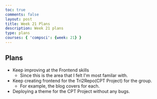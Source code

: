 ```yaml
---
toc: true
comments: false
layout: post
title: Week 21 Plans
description: Week 21 plans
type: plans
courses: { 'compsci': {week: 21} }
---
```


## Plans
- Keep improving at the Frontend skills
    - Since this is the area that I felt I'm most familar with.
- Keep creating frontend for the Tri2Repo(CPT Project) for the group.
    - For example, the blog covers for each.
- Deploying a theme for the CPT Project without any bugs.
